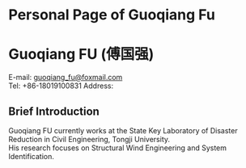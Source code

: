 # Personal Page of Guoqiang Fu  
# Guoqiang FU (傅国强)
E-mail: <guoqiang_fu@foxmail.com>  
Tel: +86-18019100831
Address:

## Brief Introduction
Guoqiang FU currently works at the State Key Laboratory of Disaster Reduction in Civil Engineering, Tongji University.  
His research focuses on Structural Wind Engineering and System Identification.

